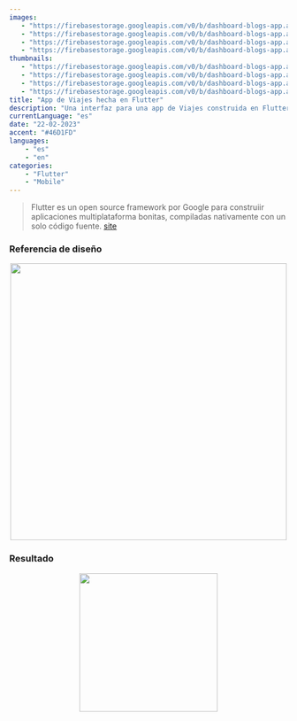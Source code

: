 ```yaml
---
images:
   - "https://firebasestorage.googleapis.com/v0/b/dashboard-blogs-app.appspot.com/o/images%2FThzROsREBLP9kFuUvCnohZ2IABw2%2Ftravel-app-hero-flutter.png?alt=media&token=3823a4ba-0805-46f4-9762-8393eb886da9"
   - "https://firebasestorage.googleapis.com/v0/b/dashboard-blogs-app.appspot.com/o/images%2FThzROsREBLP9kFuUvCnohZ2IABw2%2Fthumbnail_half_travel-app-hero-flutter.png?alt=media&token=8866c1a8-a745-4e37-a068-3ee2acb5b9e9"
   - "https://firebasestorage.googleapis.com/v0/b/dashboard-blogs-app.appspot.com/o/images%2FThzROsREBLP9kFuUvCnohZ2IABw2%2Fthumbnail_med_travel-app-hero-flutter.png?alt=media&token=6fc39e2d-5e6e-4b4b-b22c-5ec14a321766"
   - "https://firebasestorage.googleapis.com/v0/b/dashboard-blogs-app.appspot.com/o/images%2FThzROsREBLP9kFuUvCnohZ2IABw2%2Fthumbnail_low_travel-app-hero-flutter.png?alt=media&token=37fe9d95-b122-4dac-b7a2-3b9a762bd7eb"
thumbnails: 
   - "https://firebasestorage.googleapis.com/v0/b/dashboard-blogs-app.appspot.com/o/images%2FThzROsREBLP9kFuUvCnohZ2IABw2%2Ftravel-app-thumb-flutter.png?alt=media&token=95e51f2b-3b97-4790-8ce6-8fd21cc30878"
   - "https://firebasestorage.googleapis.com/v0/b/dashboard-blogs-app.appspot.com/o/images%2FThzROsREBLP9kFuUvCnohZ2IABw2%2Fthumbnail_half_travel-app-thumb-flutter.png?alt=media&token=88b909b3-10da-4c4c-94aa-c8f3b6c853fe"
   - "https://firebasestorage.googleapis.com/v0/b/dashboard-blogs-app.appspot.com/o/images%2FThzROsREBLP9kFuUvCnohZ2IABw2%2Fthumbnail_med_travel-app-thumb-flutter.png?alt=media&token=e18196da-7a1b-4d41-9ab8-2c558c45db29"
   - "https://firebasestorage.googleapis.com/v0/b/dashboard-blogs-app.appspot.com/o/images%2FThzROsREBLP9kFuUvCnohZ2IABw2%2Fthumbnail_low_travel-app-thumb-flutter.png?alt=media&token=3337e553-bbd3-4893-9d28-fe51df23a6bc"
title: "App de Viajes hecha en Flutter"
description: "Una interfaz para una app de Viajes construida en Flutter"
currentLanguage: "es"
date: "22-02-2023"
accent: "#46D1FD"
languages: 
    - "es"
    - "en"
categories:
    - "Flutter"
    - "Mobile"
---
```

> Flutter es un open source framework por Google para construiir aplicaciones multiplataforma bonitas, compiladas nativamente con un solo código fuente. [site](https://flutter.dev/)

### Referencia de diseño
<div class="img-carousel-blog">
<p align="center">
<picture>
<source sizes="(min-width: 720px) 720px, 100vw" srcset="https://firebasestorage.googleapis.com/v0/b/dashboard-blogs-app.appspot.com/o/images%2FThzROsREBLP9kFuUvCnohZ2IABw2%2Fdesign-image.png?alt=media&token=67c7fc37-6d24-46b0-88bc-8d1457cf2123 1200w, https://firebasestorage.googleapis.com/v0/b/dashboard-blogs-app.appspot.com/o/images%2FThzROsREBLP9kFuUvCnohZ2IABw2%2Fthumbnail_half_design-image.png?alt=media&token=3bc968cf-a0bf-4378-abe7-713b5b42a4ee 800w, https://firebasestorage.googleapis.com/v0/b/dashboard-blogs-app.appspot.com/o/images%2FThzROsREBLP9kFuUvCnohZ2IABw2%2Fthumbnail_med_design-image.png?alt=media&token=123d0f82-5cfa-4694-8f2b-284fbf8960c3 400w">
<img width="500" src="https://firebasestorage.googleapis.com/v0/b/dashboard-blogs-app.appspot.com/o/images%2FThzROsREBLP9kFuUvCnohZ2IABw2%2Fthumbnail_low_design-image.png?alt=media&token=3de59351-2c5c-437d-a4aa-e36653677a1d">
</picture>
</p>
</div>

### Resultado

<div class="img-carousel-blog">
<p align="center">
    <picture >
    <source sizes="(min-width: 720px) 720px, 100vw" srcset="https://firebasestorage.googleapis.com/v0/b/dashboard-blogs-app.appspot.com/o/images%2FThzROsREBLP9kFuUvCnohZ2IABw2%2Fthumbnail_half_travel-app-ss.png?alt=media&token=203c9b0b-f64f-4092-95da-f68bd350f72c 1200w, https://firebasestorage.googleapis.com/v0/b/dashboard-blogs-app.appspot.com/o/images%2FThzROsREBLP9kFuUvCnohZ2IABw2%2Fthumbnail_med_travel-app-ss.png?alt=media&token=a6011e78-29c3-445a-8a8d-2165ceacdce4 800w, https://firebasestorage.googleapis.com/v0/b/dashboard-blogs-app.appspot.com/o/images%2FThzROsREBLP9kFuUvCnohZ2IABw2%2Fthumbnail_low_travel-app-ss.png?alt=media&token=c64e6776-2fb4-481d-b447-04261edf1e04 400w">
    <img width="250" src="https://firebasestorage.googleapis.com/v0/b/dashboard-blogs-app.appspot.com/o/images%2FThzROsREBLP9kFuUvCnohZ2IABw2%2Ftravel-app-ss.png?alt=media&token=f07446e3-7cf5-4828-93ec-d2b3c649c317">
    </picture>
</p>
</div>


